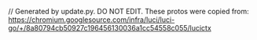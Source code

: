 // Generated by update.py. DO NOT EDIT.
These protos were copied from:
https://chromium.googlesource.com/infra/luci/luci-go/+/8a80794cb50927c196456130036a1cc54558c055/lucictx
